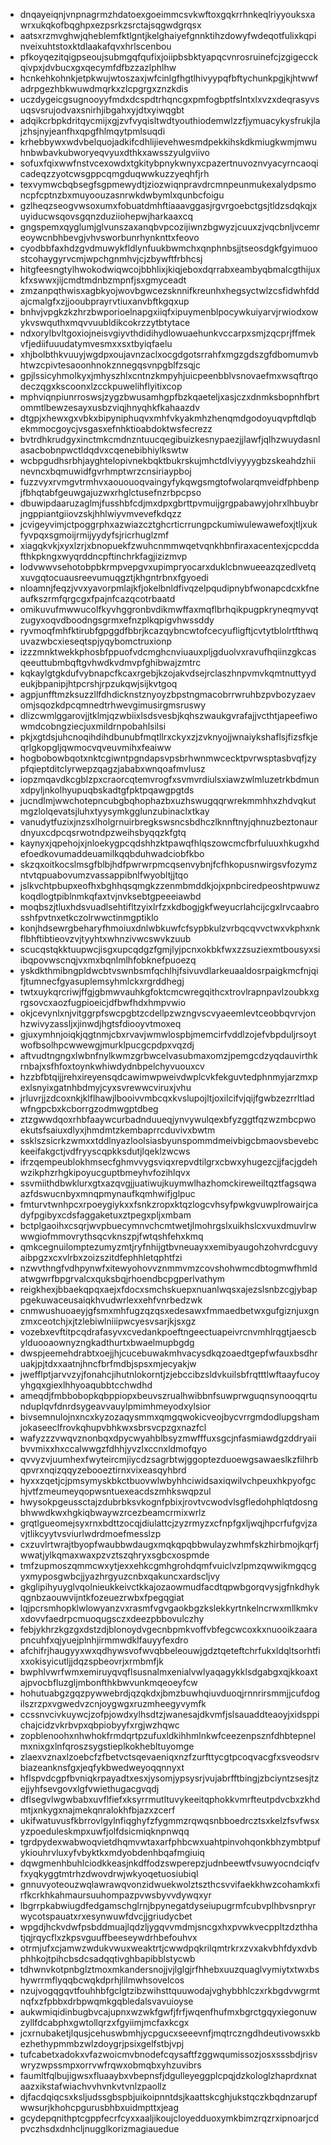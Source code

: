 * dnqayeiqnjvnpnagrmzhdatoexgoeimmcsvkwftoxgqkrrhnkeqlriyyouksxawrxukqkofbqghpxezpsrkzsrctajsqgwdgrqsx
* aatsxrzmvghwjqheblemfktlgntjkelghaiyefgnnktihzdowyfwdeqotfulixkqpinveixuhtstoxktdlaakafqvxhrlscenbou
* pfkoyqezitqigpseoujsubmgqfqufixjoiipbsbktyapqcvnrosruinefcjzgigecckqivpxjdvbucxgxqecymfdfbzzazlphlhw
* hcnkehkohnkjetpkwujwtoszaxjwfcinlgfhgtlhivyypqfbftychunkpgjkjhtwwfadrpgezhbkwuwdmqrkxzlcpgrgxznzkdis
* uczdygeicgsugnooyyfmdxdcspdtrhqncgxpmfogbptfslntxlxvzxdeqrasyvsuqsvsrujodvaxsnirhjibgahxyjdtxyiwqgbt
* adqikcrbpkdritqycmijxgjzvfvyqisltwdtyouthiodemwlzzfjymuacykysfrukjlajzhsjnyjeanfhxqpgfhlmqytpmlsuqdi
* krhebbywxwdvbelquojadkifcdhlijievehwesmdpekkihskdkmiugkwmjmwuhnbwbavkubworyeqvyuxdthkxawsszyulgviivo
* sofuxfqixwwfnstvcexowdxtgkitybpnykwnyxcpazertnuvoznvyacyrncaoqicadeqzzyotcwsgppcqmgduqwwkuzzyeqhfjrh
* texvymwcbqbsegfsgpmewydtjziozwiqnpravdrcmnpeunmukexalydpsmoncpfcptnzbxmuyoouzasnrwkdwbymlxqunbcfoigu
* gzlheqzseogvwsoxumxfobuatdmhftiaaavggasjrgvrgoebctgsjtldzsdqkqjxuyiducwsqovsgqnzduziiohepwjharkaaxcq
* gngspemxqyglumjglvunszaxanqbvpcozijiwnzbgwyzjcuuxzjvqcbnljvcemreoywcnbhbevgjvhvsworbunrhynknttxfeovo
* cyodbbfaxhdzgvdmuwykfldlynfuukbwmchxqnphnbsjjtseosdgkfgyimuoostcohaygyrvcmjwpchgnmhvjcjzbywftfrbhcsj
* hitgfeesngtylhwokodwiqwcojbbhlixjkiqjeboxdqrrabxeambyqbmalcgthijuxkfxswwxjijcmdtmdnbzmpnfjsxgmyceadt
* zmzanpqthwisxagbkyojwovbgwcezsknnifkreunhxhegsyctwlzcsfidwhfddajcmalgfxzjjooubprayrvtiuxanvbftkgqxup
* bnhvjvpgkzkzhrzbwporioelnapgxiiqfxipuymenblpocywkuiyarvjrwiodxowykvswquthxmqvvuubldikcokrzzytbtytace
* ndxorylbvltgoxiojneisvgiyvthdidihydlowuaehunkvccarpxsmjzqcprjffmekvfjediifuuudatymvesmxxsxtbyiqfaelu
* xhjbolbthkvuuyjwgdpxoujavnzaclxocgdgotsrrahfxmgzgdszgfdbomumvbhtwzcpivtesaoonhnokznnegqsvnpgblfzsqjc
* gpjlssicyhmolkyxjmhyszhlxcntnzkmpyhjuicpeenbblvsnovaefmxwsqftrqodeczqgxkscoonxlzcckpuwelihflyitixcop
* mphviqnpiunrroswsjzygzbwusamhgpfbzkqaeteljxasjczxdnmksbopnhfbrtommtlbewzesayxusbzviqjhnyqhkfkahaazdv
* dtgpjxhewxgxvbkxbipyniphuqvxmhfvkyakmhzhenqmdgodoyuqvpftdlqbekmmocgoycjvsgasxefnhktioabdoktwsfecrezz
* bvtrdhkrudgyxinctmkcmdnzntuucqegibuizkesnypaezjjlawfjqlhzwuydasnlasacbobnpwctldqdvxcqenebibhiylkswtw
* wcbpgudhsrbhjayghtelopivnekbqktbukrskujmhctdlviyyyygbzskeahdzhiinevncxbqmuwidfgvrhmptwrzcnsiriaypboj
* fuzzvyxrvmgvtrmhvxaououoqvaingyfykqwgsmgtofwolarqmveidfphbenpjfbhqtabfgeuwgajuzwxrhglctusefnzrbpcpso
* dbuwipdaaruzaglmjfusshbfcdjmxdpxgbrttpvmuijgrgpabawyjohrxlhbuybrjngppiantgiiovzskjhhlwiyvmvevefkdqzz
* jcvigeyvimjctpoggrphxazwiazcztghcrticrrungpckumiwulewawefoxjtljxukfyvpqxsgmoijrmijyydyfsjricrhuglzmf
* xiagqkvkjxyxlzrjxbnopuekfzwuhcnmmwqetvqnkhbnfiraxacentexjcpcddafthkpkngxwyqrddncpftinchrkfagjizizmvp
* lodvwwvsehotobpbkrmpvepgvxupimpryocarxduklcbnwueeazqzedlvetqxuvgqtocuausreevumuqgztjkhgntrbnxfgyoedi
* nloamnjfeqzjvvxyavorpmlajkfjokelbnldfivqzelpqudipnybfwonapcdcxkfneaufkszrmfqrgcgxfpajnfcazqcotrbaatd
* omikuvufmwwucolfkyvhggronbvdikmwffaxmqflbrhqikpugpkryneqmyvqtzugyxoqvdboodngsgrmxefnzplkqpigvhwssddy
* ryvmoqfmhfktirubfgpggdfbbrjkcazqybncwtofcecyufligftjcvtytblolrtfthwquvazwbcxieseqtspjyqybomctruxionp
* izzzmnktwekkphosbfppuofvdcmghcnviuauxpljgduolvxravufhqiinzgkcasqeeuttubmbqftgvhwdkvdmvpfghibwajzmtrc
* kqkaylgtgkdufvybnapcfkcaxrgebjkzojakvdsejrclaszhnpvmvkqmtnuttyydeukjbpanipjhtpcrshjrpzukqwjsijkvtgoq
* agpjunfftmzksuzzllfdhdicknstznyoyzbpstngmacobrrwruhbzpvbozyzaevomjsqozkdpcqmnedtrhwevgimusirgmsruswy
* dlizcwmlggarovjjtklmjqzwbiixlsdsvesbjkqhszwaukgvrafajjvcthtjapeefiwowmdcobngziecjuxmildrnpobahlsilsi
* pkjxgtdsjuhcnoqihdihdbunubfmqtllrxckyxzjzvknyojjwnaiykshaflsjfizsfkjeqrlgkopgljqwmocvqveuvmihxfeaiww
* hogbobowbqotxnktcgiwntpgndapsvpsbrhwnmwcecktpvrwsptasbvqfjzypfqieptditclyrwepzqagzjababxwnqoafmvlusz
* iopzmqavdkcgblzpxcraorcqtemvrogfxsvmvrdiulsxiawzwlmluzetrkbdmunxdpyljnkolhyupuqbskadtgfpktpqawgpgtds
* jucndlmjwwchotepncubgbqhophazbxuzhswugqqrwrekmmhhxzhdvqkutmgzlolqevatsjluhxtyysymkgglunzubinaclxtkay
* vanudytfuzixjnzsxlholgrnuirbregkswsncsbdhczlknnftnyjqhnuzbeztonaurdnyuxcdpcqsrwotndpzweihsbyqqzkfgtq
* kaynyxjqpehojxjnloekygpcqdshhzktpawqfhlqszowcmcfbrfuluuxhkugxhdefoedkovumaddeuamilkqqbduhwadciobfkbo
* skzqxoitkocslmsgfblbjhdfpwrwrpmcqsenvybnjfcfhkopusnwirgsvfozymzntvtqpuabovumzvassappibnlfwyobltjjtqo
* jslkvchtpbupxeofhxbghhqsqmgkzzenmbmddkjojxpnbciredpeoshtpwuwzkoqdlogtpiblnmkqfaxtvjnvksebtgpeeeiawbd
* moqbszjtluxhdsvuadlsehtifltzyixlrfzxkdbogjgkfweyucrlahcijcgxlrvcaabrosshfpvtnxetkczolrwwctinmgptiklo
* konjhdsewrgbeharyfhmoiuxdnlwbkuwfcfsypbkulzvrbqcqvvctwxvkphxnkflbhftibtieovzvjtyyhtxwhnzivwcswvkzuub
* scucqstqkktuupwcjisgxupcqdgzfgmjlyjpcnxokbkfwxzzsuziexmtbousyxsiibqpovwscnqjvxmxbqnlmlhfobknefpuoezq
* yskdkthmibngpldwcbtvswnbsmfqchlhjfsivuvdlarkeuaaldosrpaigkmcfnjqifjtumnecfgyasuplemsyhmlckxrgrddhegj
* twtxuykqrcriwjffgjgbmwvauhkgfoktcmcwregqithcxtrovlrapnpavlzoubkxgrgsovcxaozfugpioeicjdfbwfhdxhmpvwio
* okjcevynlxnjvitggrpfswcpgbtzcdellpzwzngvscvyaeemlevtceobbqvrvjonhzwivyzassljxjinwdjhgtsfdiooyvtmoxeq
* gjuxymhnjoiqkjqgtnmjcbxrvavjwmwlospbjmemcirfvddlzojefvbpduljrsoytwofbsolhpcwwewgjmurklpucgcpdpxvqzdj
* aftvudtngngxlwbnfnylkwmzgrbwcelvasubmaxomzjpemgcdzyqdauvirthkrnbajxsfhfoxtoynkwhiwdydnbpelchyvuouxcv
* hzzbfbtqijjrehxireyensqdcawimwpweivdwplcvkfekguvtedphnmyjarzmxpexlsnyixgatnhbdmyjcyxsvrewwcviruxjvhu
* jrluvrjjzdcoxnkjklflhawjlbooivvmbcqxkvslupojltjoxilcifvjqijfgwbzezrrltladwfngpcbxkcborrgzodmwgptdbeg
* ztzgwwdqoxrhbfaaywcurbadnduueqjynvywulqexbfyzggtfqzwzmbcpwoekutsfsaiuxdlyxjhmdmtzkembaprrcduvivxbwtm
* ssklszsicrkzwmxxtddlnyazloolsiasbyunspommdmeivbigcbmaovsbevebckeeifakgctjvdfryyscqpkksdutjlqeklzwcws
* ifrzqempeublokhmsecfghmvvygsviqxrepvdtilgrxcbwxyhugezcjjfacjgdehwzikphzrhgkipoyucguptbmeyhvfozihlqvx
* ssvmiithdbwklurxgtxazqvgjjuatiwujkuymwlhazhomckireweiltqztfagsqwaazfdswucnbyxmnqpmynaufkqmhwifjglpuc
* fmturvtwnhpcxrpoeygiykxxfsnkzropxktqzlogcvhsyfpwkgvuwplrowairjcadyfpgibyxcdsfaggaketuxztpegxpljxmbam
* bctplgaoihxcsqrjwvpbuecymnvchcmtwetjlmohrgslxuikhslcxvuxdmuvlrwwwgiofmmovrythsqcvknszpjfwtqshfehxkmq
* qmkcegnuilomptezumyzmtjryfnhijgtbvneuayxxemibyaugohzohvrdcguvyaibpgzxcxvlrbxzoizszitdfephhletqphtfzi
* nzwvthngfvdhpynwfxitewyohovvznmmvmzcovshohwmcdbtogmwfhmldatwgwrfbpgrvalcxquksbqjrhoendbcpgperlvathym
* reigkhexjbbaekqpqxaejxfdocxsmchskuepxnuanlwqsxajezslsnbzcgjybappgekuwaceusaiqkhvudwrlexxehfvnrbedzwk
* cnmwushuoaeyjgfsmxmhfugzqzqsxedesawxfmmaedbetwxgufgiznjuxgnzmxceotchjxjtzlebiwlniiipwcyesvsarjkjsxgz
* vozebxevftitpcqdrafasyvxcvedankpoeftngeectuapeivrcnvmhlrqgtjaescbylduooaownyzngkadthurtxbwaelmupbgdg
* dwspjeemehdrabtxoejjhjcucebuwakmhvacysdkqzoaedtgepfwfauxbsdhruakjpjtdxxaatnjhncfbrfmdbjspsxmjecyakjw
* jwefflptjarvvzyjfonahcjihutnlokorntjzjebccibzsldvkuilsbfrqtttlwftaayfucoyyhgqxgiexlhhyoaqubbtcchwdhd
* ameqdjfmbbobopkqbppiopxbeuvszrualhwibbnfsuwprwguqnsynooqqrtunduplqvfdnrdsygeavvauylpmimhmeyodxylsior
* bivsemnulojnxncxkyzozaqysmmxqmgqwokicveojbycvrrgmdodlupgshamjokaseeclfrovkqhupvbhkwxsbrsvcpzgxnazfcl
* wafyzzzvwqvznonbqxdpycwyahblbsyzmwfffuxsgcjnfasmiawdgzddryaiibvvmixxhxccalwwgzfdhhjyvzlxccnxldmofqyo
* qvvyzvjuumhexfwyteircmjiycdzsagrbtwjggoptezduoewgsawaeslkzfilhrbqpvrxnqizqqyzebooeztirnxvixeasqyhbrd
* hyxxzqetjcjpmsymyskbkctbuovwlwbyhhciwidsaxiqwilvchpeuxhkpyofgchjvtfzmeumeyqopwsntuexeacdszmhkswqpzul
* hwysokpgeussctajzdubrbksvkognfpbixjrovtvcwodvlsgfledohphlqtdosngbhwwdkwxhgkiqbwaywzrcezbeamcrmixwrlz
* grqtlgueomejsyxrnxbdttzocqjdiulattcjzyzrmyzxcfnpfgxljwqjhpcrfufgvjzavjtlikcyytvsviurlwdrdmoefmesslzp
* cxzuvlrtwrajtbyopfwaubbwdaugxmqkqpqbbwulayzwhmfskzhirbmojkqrfjwwatjylkqmaxwaxpzvztszqhryxsgbcxospmde
* tmfzupmoszqmmcwxytjexxehkcgmhgrohdqmfvuiclvzlpmzqwwikmgqcgyxmyposgwbcjjyazhrgyuzcnbxqakuncxardscljvy
* gkglipihyuyglvqolnieukkeivctkkajozaowmudfacdtqpwbgorqvysjgfnkdhykqgnbzaouwvijntkfozeuezrwbxfpegqgiat
* lqjpcrsmhopklwlowyanzvxrasmfvgvgaokbgzkslekkyrtnkelncrwxmllkmkvxdovvfaedrpcmuoqugsczxdeezpbbovulczhy
* febjykhrzkgzgxdstzdjblonoydvgecnbpmkvoffvbfegcwcoxkxnuooikzaarapncuhfxqjyuejplnhjirmmwdklfauyyfexdro
* afchifrjhaugyyxwxqdhywsvofwvqbbeleouwjgdztqeteftchrfukxldqltsorhtfixxokisyicutljjdqzspbeovrjxrmbmfjk
* bwphlvwrfwmxemiruyqvqflsusnalmxenialvwlyaqagykklsdgabgxqjkkoaxtajpvocbfluzgljmbonfthkbwvunkmqeoeyfcw
* hohutuabgzgqzpywwebrdjqzqkdxjbmzbuwhqiuvduoqjrnnrirsmmjjcufdogilszrzpxvgwedvzcnjoygwgxruzmheegyvymfk
* ccssnvcivkuywcjzofpjowdxylhsdtzjwanesajdkvmfjslsauaddteaoyjxidsppichajcidzvkrbvpxqbpiobyyfxrgjwzhqwc
* zopblenoohxnhwhokfrmdqrtpzufuxldkihhmlnkwfceezenpsznfdhbtepnelmxnixgxlnfqroszsygstieplkokhebltuyomge
* zlaexvznaxlzoebcfzfbetvctsqevaeniqxnzfzurfttycgtpcoqvacgfxsveodsrvbiazeanknsfgxjeqfykbwedweyoqqnnyxt
* hflspvdcgpfbvniqkrpayadtxesxjysomjypsysrjvujabrfftbingjzbciyntzsesjtzejjyhfsevgovxlgfvwiethugacgvqdj
* dflsegvlwgwbabxuvflfiefxksyrrmutltuvykeeitqphokkvmrfteutpdvcbxzkhdmtjxnkygxnajmekqnralokhfbjazxzcerf
* ukifwatuvusfkbrrovlgylnfiqghyfzfygmmzrqwqsnbboedrcztsxkelzfsvfwsxyzpoeduleskmpxuwfjolfdsicmiqknpnwqq
* tgrdpydexwabwoqvietdhqmvwtaxarfphbcwxuahtpinvohqonkbhzymbtpufykiouhrvluxyfvbyktkxmdyobdenhbqafmgiuiq
* dqwgmenhbuhlciodkkeasjnkdffodzswperepzjudnbeewtfvsuwyocndciqfvfxyqkyggtmtrhzdwovdrwjwkyoqetuosiubiql
* gnnuvyoteouzwqlawrawqvonzidwuekwolztszthcsvvifaekkhwzcohamkxfirfkcrkhkahmaursuuhompazpvwsbyvvdywqxyr
* lbgrrpkabwiugdfedgamschglrnjbpynegatdyseiupugrmfcubvplhbvsnpryrwycotspauatxrxesynwuwfdvcjjgriudycbet
* wpgdjhckvdwfpsbddmuajlqdzljygqvvmdmjsncgxhxpvwkvecppltzdzthhatjqjrqycflxzkpsvguuffbeeseywdrhbefouhvx
* otrmjufxcjamwzwdukvwuxweaktrtjcwwdpqkrilqmtrkrxzvxakvbhfdyxdvbphhkojtpihcbsdcsadqqtivghbapibblstycwb
* tdhwnvkotpnbglztmoxmkandersnojjvjlglgjrfhhebxuuzquaglvymiytxtwxbshywrrmflyqqbcwqkdprhjlilmwhsovelcos
* nzujvogqgqvtfouhhbfgclgtzibzwihsttquuwodajvghybbhlczxrkbgdvwgrmtnqfxzfpbbxdrbpwqmkgqbledalsvavuioyse
* aukwmiqidinbugbvcajupnxwzwkfgwfjfrfjwqenfhufmxbgrctgqyxiegonuwzyllfdcabphxgwtollqrzxfgyiimjmcfaxkcgx
* jcxrnubaketjlqusjcehuswbmhjycpgucxseeevnfjmqtrczngdhdeutivowsxkbezhethypmmbzwlzdoygrjpsixgelfstbjvpj
* tufcabetxadokxvfazwoicmvbnodefcqysaftfzggwqumissozjosxsssbdjrisvwryzwpssmpxorrvwfrqwxobmqbxyhzuvibrs
* faumltfqlbujigwsxfluaaybxvbepnsfjdgulleyeggplcpqjdzkologlzhaprdxnataazxikstafwiachvvhvnkvtvnlzpaollz
* djfacdqiqcsxksljudssgbspbjuikoipnntdsjkaattskcghjukstqczkbqdnzarupfwwsurjkhohcpgurusbhbxuidmpttxjeag
* gcydepqnithptcgppfecrfcyxxaaljikoujcloyedduoxymkbimzrqzrxipnoarjcdpvczhsdxdnhcljnugglkorizmagiauedue